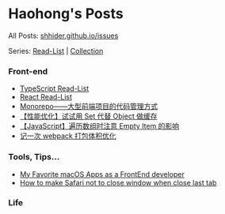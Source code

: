 # Haohong's Posts

All Posts: [shhider.github.io/issues](https://github.com/shhider/shhider.github.io/issues)

Series: [Read-List](https://github.com/shhider/shhider.github.io/issues?q=is%3Aissue+is%3Aopen+label%3A%22Read+List%22) | [Collection](https://github.com/shhider/shhider.github.io/issues?q=is%3Aissue+is%3Aopen+label%3Acollection)


### Front-end

* [TypeScript Read-List](https://github.com/shhider/shhider.github.io/issues/13)
* [React Read-List](https://github.com/shhider/shhider.github.io/issues/14)
* [Monorepo——大型前端项目的代码管理方式](https://github.com/shhider/shhider.github.io/issues/7)
* [【性能优化】试试用 Set 代替 Object 做缓存](https://github.com/shhider/shhider.github.io/issues/9)
* [【JavaScript】遍历数组时注意 Empty Item 的影响](https://github.com/shhider/shhider.github.io/issues/8)
* [记一次 webpack 打包体积优化](https://github.com/shhider/shhider.github.io/issues/6)


### Tools, Tips...

* [My Favorite macOS Apps as a FrontEnd developer](https://github.com/shhider/shhider.github.io/issues/12)
* [How to make Safari not to close window when close last tab](https://github.com/shhider/shhider.github.io/issues/11)


### Life

